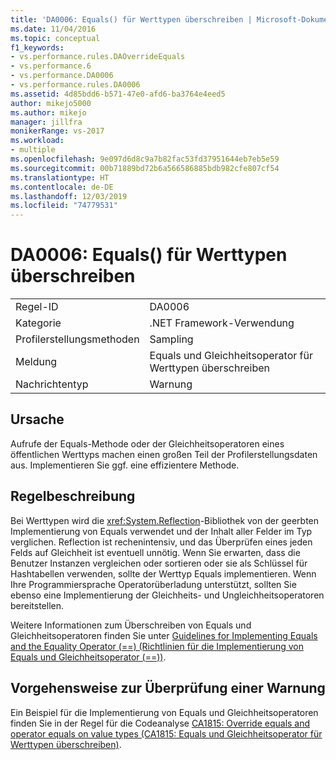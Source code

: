```yaml
---
title: 'DA0006: Equals() für Werttypen überschreiben | Microsoft-Dokumentation'
ms.date: 11/04/2016
ms.topic: conceptual
f1_keywords:
- vs.performance.rules.DAOverrideEquals
- vs.performance.6
- vs.performance.DA0006
- vs.performance.rules.DA0006
ms.assetid: 4d85bdd6-b571-47e0-afd6-ba3764e4eed5
author: mikejo5000
ms.author: mikejo
manager: jillfra
monikerRange: vs-2017
ms.workload:
- multiple
ms.openlocfilehash: 9e097d6d8c9a7b82fac53fd37951644eb7eb5e59
ms.sourcegitcommit: 00b71889bd72b6a566586885bdb982cfe807cf54
ms.translationtype: HT
ms.contentlocale: de-DE
ms.lasthandoff: 12/03/2019
ms.locfileid: "74779531"
---
```

# <a name="da0006-override-equals-for-value-types"></a>DA0006: Equals() für Werttypen überschreiben

|||
|-|-|
|Regel-ID|DA0006|
|Kategorie|.NET Framework-Verwendung|
|Profilerstellungsmethoden|Sampling|
|Meldung|Equals und Gleichheitsoperator für Werttypen überschreiben|
|Nachrichtentyp|Warnung|

## <a name="cause"></a>Ursache
 Aufrufe der Equals-Methode oder der Gleichheitsoperatoren eines öffentlichen Werttyps machen einen großen Teil der Profilerstellungsdaten aus. Implementieren Sie ggf. eine effizientere Methode.

## <a name="rule-description"></a>Regelbeschreibung
 Bei Werttypen wird die <xref:System.Reflection>-Bibliothek von der geerbten Implementierung von Equals verwendet und der Inhalt aller Felder im Typ verglichen. Reflection ist rechenintensiv, und das Überprüfen eines jeden Felds auf Gleichheit ist eventuell unnötig. Wenn Sie erwarten, dass die Benutzer Instanzen vergleichen oder sortieren oder sie als Schlüssel für Hashtabellen verwenden, sollte der Werttyp Equals implementieren. Wenn Ihre Programmiersprache Operatorüberladung unterstützt, sollten Sie ebenso eine Implementierung der Gleichheits- und Ungleichheitsoperatoren bereitstellen.

 Weitere Informationen zum Überschreiben von Equals und Gleichheitsoperatoren finden Sie unter [Guidelines for Implementing Equals and the Equality Operator (==) (Richtlinien für die Implementierung von Equals und Gleichheitsoperator (==))](/dotnet/standard/design-guidelines/equality-operators).

## <a name="how-to-investigate-a-warning"></a>Vorgehensweise zur Überprüfung einer Warnung
 Ein Beispiel für die Implementierung von Equals und Gleichheitsoperatoren finden Sie in der Regel für die Codeanalyse [CA1815: Override equals and operator equals on value types (CA1815: Equals und Gleichheitsoperator für Werttypen überschreiben)](../code-quality/ca1815.md).
